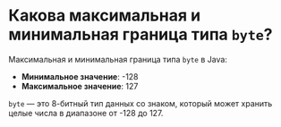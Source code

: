 # Какова максимальная и минимальная граница типа `byte`?

Максимальная и минимальная граница типа `byte` в Java:

- **Минимальное значение**: -128
- **Максимальное значение**: 127

`byte` — это 8-битный тип данных со знаком, который может хранить целые числа в диапазоне от -128 до 127.